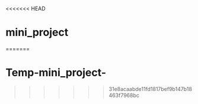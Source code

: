 <<<<<<< HEAD
# mini_project
=======
# Temp-mini_project-
>>>>>>> 31e8acaabde11fd1817bef9b147b18463f7968bc
